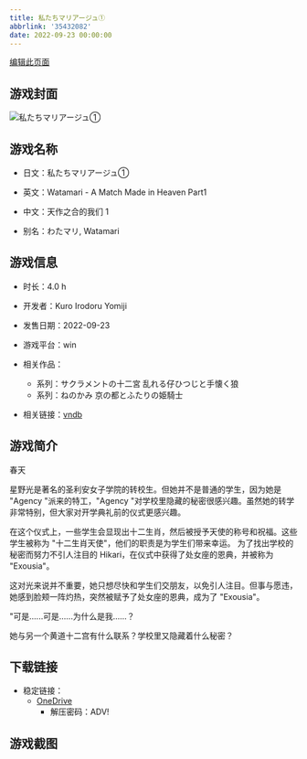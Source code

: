 ```yaml
---
title: 私たちマリアージュ①
abbrlink: '35432082'
date: 2022-09-23 00:00:00
---
```

[编辑此页面](https://github.com/ACG-3/ADV3-source/blob/main/source/_posts/games/%E7%A7%81%E3%81%9F%E3%81%A1%E3%83%9E%E3%83%AA%E3%82%A2%E3%83%BC%E3%82%B8%E3%83%A5%E2%91%A0.md)

## 游戏封面

![私たちマリアージュ①](https://pan.timero.xyz/d/onedrive/img_lib_001/%E7%A7%81%E3%81%9F%E3%81%A1%E3%83%9E%E3%83%AA%E3%82%A2%E3%83%BC%E3%82%B8%E3%83%A5%E2%91%A0_cover.avif)


## 游戏名称

- 日文：私たちマリアージュ①
- 英文：Watamari - A Match Made in Heaven Part1
- 中文：天作之合的我们 1

- 别名：わたマリ, Watamari


## 游戏信息

- 时长：4.0 h
- 开发者：Kuro Irodoru Yomiji
- 发售日期：2022-09-23
- 游戏平台：win
- 相关作品：
   - 系列：サクラメントの十二宮 乱れる仔ひつじと手懐く狼
   - 系列：ねのかみ 京の都とふたりの姫騎士

- 相关链接：[vndb](https://vndb.org/v35499)


## 游戏简介

春天

星野光是著名的圣利安女子学院的转校生。但她并不是普通的学生，因为她是 "Agency "派来的特工，"Agency "对学校里隐藏的秘密很感兴趣。虽然她的转学非常特别，但大家对开学典礼前的仪式更感兴趣。

在这个仪式上，一些学生会显现出十二生肖，然后被授予天使的称号和祝福。这些学生被称为 "十二生肖天使"，他们的职责是为学生们带来幸运。
为了找出学校的秘密而努力不引人注目的 Hikari，在仪式中获得了处女座的恩典，并被称为 "Exousia"。

这对光来说并不重要，她只想尽快和学生们交朋友，以免引人注目。但事与愿违，她感到脸颊一阵灼热，突然被赋予了处女座的恩典，成为了 "Exousia"。

"可是......可是......为什么是我......？

她与另一个黄道十二宫有什么联系？学校里又隐藏着什么秘密？




## 下载链接

- 稳定链接：
    - [OneDrive](https://pan.timero.xyz/onedrive/adv_lib_001/%E7%A7%81%E3%81%9F%E3%81%A1%E3%83%9E%E3%83%AA%E3%82%A2%E3%83%BC%E3%82%B8%E3%83%A5%E2%91%A0)
        - 解压密码：ADV!



## 游戏截图


